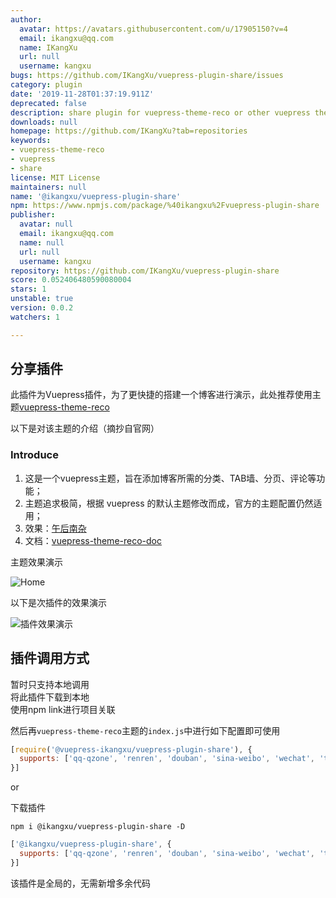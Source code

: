 ```yaml
---
author:
  avatar: https://avatars.githubusercontent.com/u/17905150?v=4
  email: ikangxu@qq.com
  name: IKangXu
  url: null
  username: kangxu
bugs: https://github.com/IKangXu/vuepress-plugin-share/issues
category: plugin
date: '2019-11-28T01:37:19.911Z'
deprecated: false
description: share plugin for vuepress-theme-reco or other vuepress theme
downloads: null
homepage: https://github.com/IKangXu?tab=repositories
keywords:
- vuepress-theme-reco
- vuepress
- share
license: MIT License
maintainers: null
name: '@ikangxu/vuepress-plugin-share'
npm: https://www.npmjs.com/package/%40ikangxu%2Fvuepress-plugin-share
publisher:
  avatar: null
  email: ikangxu@qq.com
  name: null
  url: null
  username: kangxu
repository: https://github.com/IKangXu/vuepress-plugin-share
score: 0.052406480590080004
stars: 1
unstable: true
version: 0.0.2
watchers: 1

---
```


## 分享插件

此插件为Vuepress插件，为了更快捷的搭建一个博客进行演示，此处推荐使用主题[vuepress-theme-reco](https://github.com/vuepress-reco/vuepress-theme-reco)

以下是对该主题的介绍（摘抄自官网）

### Introduce

1. 这是一个vuepress主题，旨在添加博客所需的分类、TAB墙、分页、评论等功能；
2. 主题追求极简，根据 vuepress 的默认主题修改而成，官方的主题配置仍然适用；
3. 效果：[午后南杂](https://www.recoluan.com) 
4. 文档：[vuepress-theme-reco-doc](https://vuepress-theme-reco.recoluan.com)

主题效果演示

![Home](https://github.com/vuepress-reco/vuepress-theme-reco/raw/develop/images/home-blog.png)


以下是次插件的效果演示

![插件效果演示](./assets/img/share.gif)

## 插件调用方式

暂时只支持本地调用  
将此插件下载到本地  
使用npm link进行项目关联

然后再`vuepress-theme-reco`主题的`index.js`中进行如下配置即可使用

```js
[require('@vuepress-ikangxu/vuepress-plugin-share'), {
  supports: ['qq-qzone', 'renren', 'douban', 'sina-weibo', 'wechat', 'tieba-baidu', 'qq']
}]
```

or

下载插件

```shell
npm i @ikangxu/vuepress-plugin-share -D
```

```js
['@ikangxu/vuepress-plugin-share', {
  supports: ['qq-qzone', 'renren', 'douban', 'sina-weibo', 'wechat', 'tieba-baidu', 'qq']
}]
```

该插件是全局的，无需新增多余代码